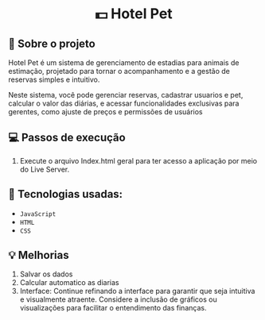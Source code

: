 <h1 align="center">
  💵 Hotel Pet
</h1>


## :rocket: Sobre o projeto

Hotel Pet é um sistema de gerenciamento de estadias para animais de estimação, projetado para tornar o acompanhamento e a gestão de reservas simples e intuitivo.

Neste sistema, você pode gerenciar reservas, cadastrar usuarios e pet, calcular o valor das diárias, e acessar funcionalidades exclusivas para gerentes, como ajuste de preços e permissões de usuários


## :computer:  Passos de execução

1. Execute o arquivo Index.html geral para ter acesso a aplicação por meio do Live Server. 


## :wrench: Tecnologias usadas:

- `JavaScript`
- `HTML`
- `CSS`

## :bulb: Melhorias
1. Salvar os dados
2. Calcular automatico as diarias
3. Interface: Continue refinando a interface para garantir que seja intuitiva e visualmente atraente. Considere a inclusão de gráficos ou visualizações para facilitar o entendimento das finanças.
    
